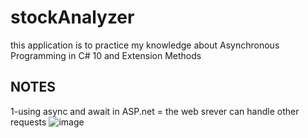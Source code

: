 # stockAnalyzer
this application is to practice my knowledge about Asynchronous Programming in C# 10 and Extension Methods

## NOTES
1-using async and await in ASP.net = the web srever can handle other requests
![image](https://user-images.githubusercontent.com/77861210/204891961-b1643bb1-d5b5-48dc-9e16-c1b36f8904cb.png)

